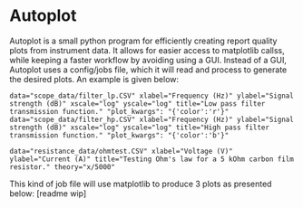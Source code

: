 Autoplot
========
Autoplot is a small python program for efficiently creating report quality plots from instrument data. It allows for easier access to matplotlib callss, while keeping a faster workflow by avoiding using a GUI. Instead of a GUI, Autoplot uses a config/jobs file, which it will read and process to generate the desired plots. An example is given below:

    data="scope_data/filter_lp.CSV" xlabel="Frequency (Hz)" ylabel="Signal strength (dB)" xscale="log" yscale="log" title="Low pass filter transmission function." "plot_kwargs": "{'color':'r'}"
    data="scope_data/filter_hp.CSV" xlabel="Frequency (Hz)" ylabel="Signal strength (dB)" xscale="log" yscale="log" title="High pass filter transmission function." "plot_kwargs": "{'color':'b'}"
    
    data="resistance_data/ohmtest.CSV" xlabel="Voltage (V)" ylabel="Current (A)" title="Testing Ohm's law for a 5 kOhm carbon film resistor." theory="x/5000"
    
This kind of job file will use matplotlib to produce 3 plots as presented below: [readme wip]
